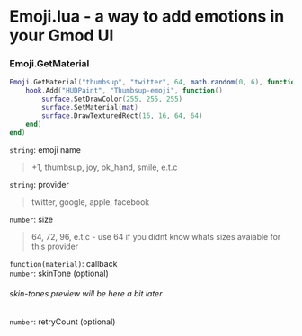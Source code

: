 # Emoji.lua - a way to add emotions in your Gmod UI

### Emoji.GetMaterial
```lua
Emoji.GetMaterial("thumbsup", "twitter", 64, math.random(0, 6), function(mat)
    hook.Add("HUDPaint", "Thumbsup-emoji", function()
        surface.SetDrawColor(255, 255, 255)
        surface.SetMaterial(mat)
        surface.DrawTexturedRect(16, 16, 64, 64)
    end)
end)
```
`string`: emoji name  
>+1, thumbsup, joy, ok_hand, smile, e.t.c

`string`: provider  
>twitter, google, apple, facebook

`number`: size  
>64, 72, 96, e.t.c - use 64 if you didnt know whats sizes avaiable for this provider

`function(material)`: callback  
`number`: skinTone (optional)  
###### skin-tones preview will be here a bit later
`number`: retryCount (optional)
